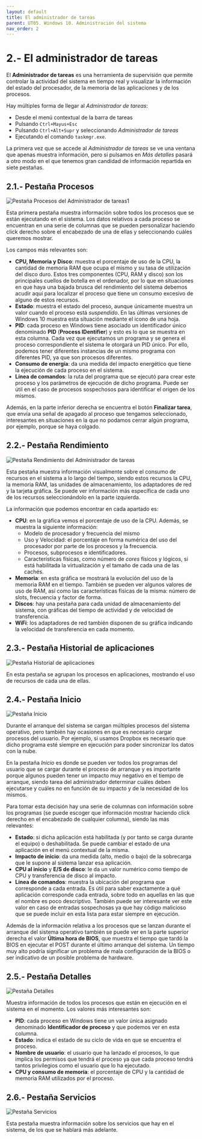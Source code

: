 ```yaml
---
layout: default
title: El administrador de tareas
parent: UT05. Windows 10. Administración del sistema
nav_order: 2
---
```


# 2.- El administrador de tareas

El **Administrador de tareas** es una herramienta de supervisión que permite controlar la actividad del sistema en tiempo real y visualizar la información del estado del procesador, de la memoria de las aplicaciones y de los procesos.

Hay múltiples forma de llegar al *Administrador de tareas*:

- Desde el menú contextual de la barra de tareas
- Pulsando `Ctrl+Mayus+Esc`
- Pulsando `Ctrl+Alt+Supr` y seleccionando *Administrador de tareas*
- Ejecutando el comando `taskmgr.exe`.

La primera vez que se accede al *Administrador de tareas* se ve una ventana que apenas muestra información, pero si pulsamos en *Más detalles* pasará a otro modo en el que tenemos gran candidad de información repartida en siete pestañas.

## 2.1.- Pestaña Procesos

![Pestaña Procesos del Administrador de tareas1](imgs/taskmgr_procesos.png)

Esta primera pestaña muestra información sobre todos los procesos que se están ejecutando en el sistema. Los datos relativos a cada proceso se encuentran en una serie de columnas que se pueden personalizar haciendo click derecho sobre el encabezado de una de ellas y seleccionando cuáles queremos mostrar.

Los campos más relevantes son:

- **CPU, Memoria y Disco**: muestra el porcentaje de uso de la CPU, la cantidad de memoria RAM que ocupa el mismo y su tasa de utilización del disco duro. Estos tres componentes (CPU, RAM y disco) son los principales cuellos de botella en el ordenador, por lo que en situaciones en que haya una bajada brusca del rendimiento del sistema debemos acudir aquí para localizar el proceso que tiene un consumo excesivo de alguno de estos recursos.
- **Estado**: muestra el estado del proceso, aunque únicamente muestra un valor cuando el proceso está *suspendido*. En las últimas versiones de Windows 10 muestra esta situación mediante el icono de una hoja.
- **PID**: cada proceso en Windows tiene asociado un identificador único denominado **PID** (**Process IDentifier**) y esto es lo que se muestra en esta columna. Cada vez que ejecutamos un programa y se genera el proceso correspondiente el sistema le otorgará un PID único. Por ello, podemos tener diferentes instancias de un mismo programa con diferentes PID, ya que son procesos diferentes.
- **Consumo de energía**: da una medida del impacto energético que tiene la ejecución de cada proceso en el sistema.
- **Línea de comandos**: la ruta del programa que se ejecutó para crear este proceso y los parámetros de ejecución de dicho programa. Puede ser útil en el caso de procesos sospechosos para identificar el origen de los mismos.

Además, en la parte inferior derecha se encuentra el botón **Finalizar tarea**, que envía una señal de apagado al proceso que tengamos seleccionado, interesantes en situaciones en la que no podamos cerrar algún programa, por ejemplo, porque se haya colgado.


## 2.2.- Pestaña Rendimiento

![Pestaña Rendimiento del Administrador de tareas](imgs/taskmgr_rendimiento.png)

Esta pestaña muestra información visualmente sobre el consumo de recursos en el sistema a lo largo del tiempo, siendo estos recursos la CPU, la memoria RAM, las unidades de almacenamiento, los adaptadores de red y la tarjeta gráfica. Se puede ver información más específica de cada uno de los recursos seleccionándolo en la parte izquierda.

La información que podemos encontrar en cada apartado es:

- **CPU**: en la gráfica vemos el porcentaje de uso de la CPU. Además, se muestra la siguiente información:
  - Modelo de procesador y frecuencia del mismo
  - Uso y Velocidad: el porcentaje en forma numérica del uso del procesador por parte de los procesos y la frecuencia.
  - Procesos, subprocesos e identificadores.
  - Características físicas, como número de *cores* físicos y lógicos, si está habilitada la virtualización y el tamaño de cada una de las cachés.
- **Memoria**: en esta gráfica se mostrará la evolución del uso de la memoria RAM en el tiempo. También se pueden ver algunos valores de uso de RAM, así como las características físicas de la misma: número de slots, frecuencia y factor de forma.
- **Discos**: hay una pestaña para cada unidad de almacenamiento del sistema, con gráficas del tiempo de actividad y de velocidad de transferencia.
- **WiFi**: los adaptadores de red también disponen de su gráfica indicando la velocidad de transferencia en cada momento.


## 2.3.- Pestaña Historial de aplicaciones

![Pestaña Historial de aplicaciones](imgs/taskmgr_historial.png)

En esta pestaña se agrupan los procesos en aplicaciones, mostrando el uso de recursos de cada una de ellas.

## 2.4.- Pestaña Inicio

![Pestaña Inicio](imgs/taskmgr_inicio.png)

Durante el arranque del sistema se cargan múltiples procesos del sistema operativo, pero también hay ocasiones en que es necesario cargar procesos del usuario. Por ejemplo, si usamos Dropbox es necesario que dicho programa esté siempre en ejecución para poder sincronizar los datos con la nube. 

En la pestaña *Inicio* es donde se pueden ver todos los programas del usuario que se cargar durante el proceso de arranque y es importante porque algunos pueden tener un impacto muy negativo en el tiempo de arranque, siendo tarea del administrador determinar cuáles deben ejecutarse y cuáles no en función de su impacto y de la necesidad de los mismos.

Para tomar esta decisión hay una serie de columnas con información sobre los programas (se puede escoger que información mostrar haciendo click derecho en el encabezado de cualquier columna), siendo las más relevantes:

- **Estado**: si dicha aplicación está habilitada (y por tanto se carga durante el equipo) o deshabilitada. Se puede cambiar el estado de una aplicación en el menú contextual de la misma.
- **Impacto de inicio**: da una medida (alto, medio o bajo) de la sobrecarga que le supone al sistema lanzar esa aplicación.
- **CPU al inicio** y **E/S de disco**: le da un valor numérico como tiempo de CPU y transferencia de disco al impacto.
- **Línea de comandos**: muestra la ubicación del programa que corresponde a cada entrada. Es útil para saber exactamente a qué aplicación corresponde cada entrada, sobre todo en aquellas en las que el nombre es poco descriptivo. También puede ser interesante ver este valor en caso de entradas sospechosas ya que hay código malicioso que se puede incluir en esta lista para estar siempre en ejecución.

Además de la información relativa a los procesos que se lanzan durante el arranque del sistema operativo también se puede ver en la parte superior derecha el valor **Última hora de BIOS**, que muestra el tiempo que tardó la BIOS en ejecutar el POST durante el último arranque del sistema. Un tiempo muy alto podría significar un problema de mala configuración de la BIOS o ser indicativo de un posible problema de hardware.


## 2.5.- Pestaña Detalles

![Pestaña Detalles](imgs/taskmgr_detalles.png)

Muestra información de todos los procesos que están en ejecución en el sistema en el momento. Los valores más interesantes son:

- **PID**: cada proceso en Windows tiene un valor única asignado denominado **Identificador de proceso** y que podemos ver en esta columna.
- **Estado**: indica el estado de su ciclo de vida en que se encuentra el proceso.
- **Nombre de usuario**: el usuario que ha lanzado el procesos, lo que implica los permisos que tendrá el proceso ya que cada proceso tendrá tantos privilegios como el usuario que lo ha ejecutado.
- **CPU y consumo de memoria**: el porcentaje de CPU y la cantidad de memoria RAM utilizados por el proceso.


## 2.6.- Pestaña Servicios

![Pestaña Servicios](imgs/taskmgr_servicios.png)

Esta pestaña muestra información sobre los servicios que hay en el sistema, de los que se hablará más adelante.
